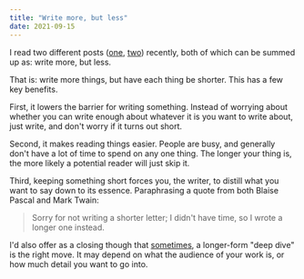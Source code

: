 ```yaml
---
title: "Write more, but less"
date: 2021-09-15
---
```


I read two different posts ([one][1], [two][2]) recently, both of which can be
summed up as: write more, but less.

That is: write more things, but have each thing be shorter. This has a few key
benefits.

First, it lowers the barrier for writing something. Instead of worrying about
whether you can write enough about whatever it is you want to write about,
just write, and don't worry if it turns out short.

Second, it makes reading things easier. People are busy, and generally don't
have a lot of time to spend on any one thing. The longer your thing is, the more
likely a potential reader will just skip it.

Third, keeping something short forces you, the writer, to distill what you want
to say down to its essence. Paraphrasing a quote from both Blaise Pascal and
Mark Twain:

> Sorry for not writing a shorter letter; I didn't have time, so I wrote a
> longer one instead.

I'd also offer as a closing though that [sometimes][3], a longer-form "deep
dive" is the right move. It may depend on what the audience of your work is, or
how much detail you want to go into.

[1]: https://blog.kewah.com/2021/write-more-but-shorter/
[2]: https://critter.blog/2020/10/02/write-5x-more-but-write-5x-less/
[3]: /posts/moderation
